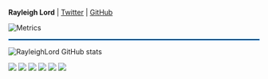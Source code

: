 **Rayleigh Lord** | [Twitter](https://twitter.com/RayleighLord) | [GitHub](https://github.com/Enterprixe)

![Metrics](https://metrics.lecoq.io/Enterprixe?template=classic&repositories.forks=true&base.activity=0&base.community=0&base.repositories=0&isocalendar=1&introduction=1&achievements=1&isocalendar.duration=half-year&introduction.title=true&achievements.threshold=C&achievements.secrets=true&achievements.display=compact&achievements.limit=10&config.timezone=Europe%2FBerlin&config.display=large)

<hr style="border: 0.3px solid #228be6;"></hr>

![RayleighLord GitHub stats](https://github-readme-stats.vercel.app/api?username=Enterprixe&show_icons=true&hide=["issues"])

![](https://img.shields.io/badge/Code-Julia-informational?style=flat&logo=julia&logoColor=white&color=228be6)
![](https://img.shields.io/badge/Code-Python-informational?style=flat&logo=python&logoColor=white&color=228be6)
![](https://img.shields.io/badge/Code-Fortran-informational?style=flat&logo=fortran&logoColor=white&color=228be6)
![](https://img.shields.io/badge/Code-JavaScript-informational?style=flat&logo=javascript&logoColor=white&color=228be6)
![](https://img.shields.io/badge/Code-C++-informational?style=flat&logo=cplusplus&logoColor=white&color=228be6)
![](https://img.shields.io/badge/Code-LaTeX-informational?style=flat&logo=LaTeX&logoColor=white&color=228be6) 

